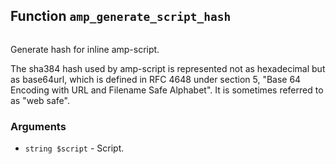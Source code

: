 ## Function `amp_generate_script_hash`

```php

```

Generate hash for inline amp-script.

The sha384 hash used by amp-script is represented not as hexadecimal but as base64url, which is defined in RFC 4648 under section 5, &quot;Base 64 Encoding with URL and Filename Safe Alphabet&quot;. It is sometimes referred to as &quot;web safe&quot;.

### Arguments

* `string $script` - Script.

